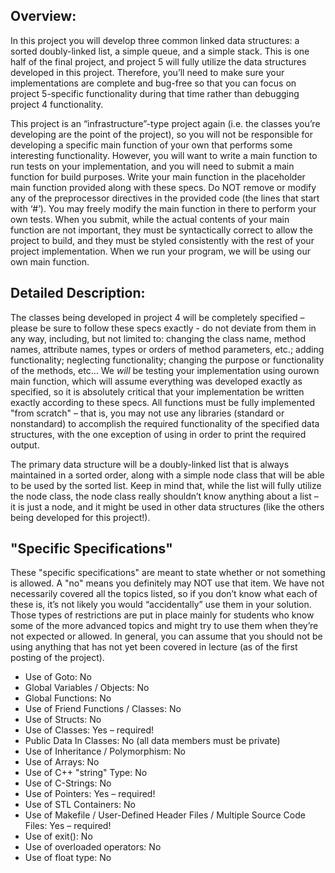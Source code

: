 ## Overview:
In this project you will develop three common linked data structures: a sorted doubly-linked list, a simple queue,
and a simple stack. This is one half of the final project, and project 5 will fully utilize the data structures developed
in this project. Therefore, you’ll need to make sure your implementations are complete and bug-free so that you
can focus on project 5-specific functionality during that time rather than debugging project 4 functionality.


This project is an “infrastructure”-type project again (i.e. the classes you’re developing are the point of the project),
so you will not be responsible for developing a specific main function of your own that performs some interesting
functionality. However, you will want to write a main function to run tests on your implementation, and you will
need to submit a main function for build purposes. Write your main function in the placeholder main function
provided along with these specs. Do NOT remove or modify any of the preprocessor directives in the provided code
(the lines that start with ‘#’). You may freely modify the main function in there to perform your own tests. When
you submit, while the actual contents of your main function are not important, they must be syntactically correct to
allow the project to build, and they must be styled consistently with the rest of your project implementation. When
we run your program, we will be using our own main function.

## Detailed Description:
The classes being developed in project 4 will be completely specified – please be sure to follow these specs exactly -
do not deviate from them in any way, including, but not limited to: changing the class name, method names,
attribute names, types or orders of method parameters, etc.; adding functionality; neglecting functionality;
changing the purpose or functionality of the methods, etc… We *will* be testing your implementation using ourown main function, which will assume everything was developed exactly as specified, so it is absolutely critical that
your implementation be written exactly according to these specs.
All functions must be fully implemented "from scratch" – that is, you may not use any libraries (standard or nonstandard) to accomplish the required functionality of the specified data structures, with the one exception of using
<iostream> in order to print the required output.



The primary data structure will be a doubly-linked list that is always maintained in a sorted order, along with a
simple node class that will be able to be used by the sorted list. Keep in mind that, while the list will fully utilize the
node class, the node class really shouldn’t know anything about a list – it is just a node, and it might be used in
other data structures (like the others being developed for this project!).

## "Specific Specifications"
These "specific specifications" are meant to state whether or not something is allowed. A "no" means you
definitely may NOT use that item. We have not necessarily covered all the topics listed, so if you don’t know
what each of these is, it’s not likely you would “accidentally” use them in your solution. Those types of
restrictions are put in place mainly for students who know some of the more advanced topics and might try to
use them when they’re not expected or allowed. In general, you can assume that you should not be using
anything that has not yet been covered in lecture (as of the first posting of the project).
- Use of Goto: No
- Global Variables / Objects: No
- Global Functions: No
- Use of Friend Functions / Classes: No
- Use of Structs: No
- Use of Classes: Yes – required!
- Public Data In Classes: No (all data members must be private)
- Use of Inheritance / Polymorphism: No
- Use of Arrays: No
- Use of C++ "string" Type: No
- Use of C-Strings: No
- Use of Pointers: Yes – required!
- Use of STL Containers: No
- Use of Makefile / User-Defined Header Files / Multiple Source Code Files: Yes – required!
- Use of exit(): No
- Use of overloaded operators: No
- Use of float type: No
